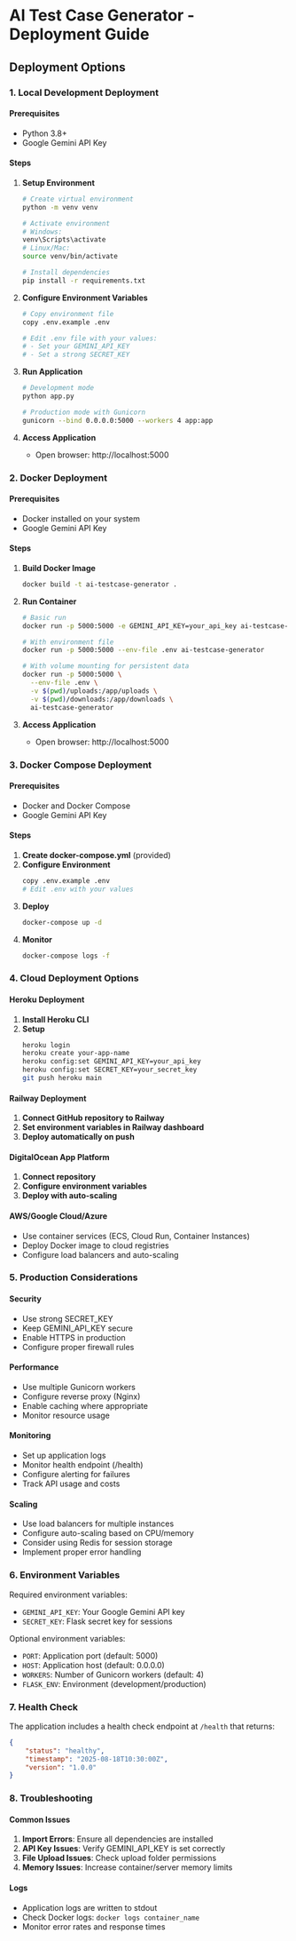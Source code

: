 # AI Test Case Generator - Deployment Guide

## Deployment Options

### 1. Local Development Deployment

#### Prerequisites
- Python 3.8+
- Google Gemini API Key

#### Steps
1. **Setup Environment**
   ```bash
   # Create virtual environment
   python -m venv venv
   
   # Activate environment
   # Windows:
   venv\Scripts\activate
   # Linux/Mac:
   source venv/bin/activate
   
   # Install dependencies
   pip install -r requirements.txt
   ```

2. **Configure Environment Variables**
   ```bash
   # Copy environment file
   copy .env.example .env
   
   # Edit .env file with your values:
   # - Set your GEMINI_API_KEY
   # - Set a strong SECRET_KEY
   ```

3. **Run Application**
   ```bash
   # Development mode
   python app.py
   
   # Production mode with Gunicorn
   gunicorn --bind 0.0.0.0:5000 --workers 4 app:app
   ```

4. **Access Application**
   - Open browser: http://localhost:5000

### 2. Docker Deployment

#### Prerequisites
- Docker installed on your system
- Google Gemini API Key

#### Steps
1. **Build Docker Image**
   ```bash
   docker build -t ai-testcase-generator .
   ```

2. **Run Container**
   ```bash
   # Basic run
   docker run -p 5000:5000 -e GEMINI_API_KEY=your_api_key ai-testcase-generator
   
   # With environment file
   docker run -p 5000:5000 --env-file .env ai-testcase-generator
   
   # With volume mounting for persistent data
   docker run -p 5000:5000 \
     --env-file .env \
     -v $(pwd)/uploads:/app/uploads \
     -v $(pwd)/downloads:/app/downloads \
     ai-testcase-generator
   ```

3. **Access Application**
   - Open browser: http://localhost:5000

### 3. Docker Compose Deployment

#### Prerequisites
- Docker and Docker Compose
- Google Gemini API Key

#### Steps
1. **Create docker-compose.yml** (provided)
2. **Configure Environment**
   ```bash
   copy .env.example .env
   # Edit .env with your values
   ```
3. **Deploy**
   ```bash
   docker-compose up -d
   ```
4. **Monitor**
   ```bash
   docker-compose logs -f
   ```

### 4. Cloud Deployment Options

#### Heroku Deployment
1. **Install Heroku CLI**
2. **Setup**
   ```bash
   heroku login
   heroku create your-app-name
   heroku config:set GEMINI_API_KEY=your_api_key
   heroku config:set SECRET_KEY=your_secret_key
   git push heroku main
   ```

#### Railway Deployment
1. **Connect GitHub repository to Railway**
2. **Set environment variables in Railway dashboard**
3. **Deploy automatically on push**

#### DigitalOcean App Platform
1. **Connect repository**
2. **Configure environment variables**
3. **Deploy with auto-scaling**

#### AWS/Google Cloud/Azure
- Use container services (ECS, Cloud Run, Container Instances)
- Deploy Docker image to cloud registries
- Configure load balancers and auto-scaling

### 5. Production Considerations

#### Security
- Use strong SECRET_KEY
- Keep GEMINI_API_KEY secure
- Enable HTTPS in production
- Configure proper firewall rules

#### Performance
- Use multiple Gunicorn workers
- Configure reverse proxy (Nginx)
- Enable caching where appropriate
- Monitor resource usage

#### Monitoring
- Set up application logs
- Monitor health endpoint (/health)
- Configure alerting for failures
- Track API usage and costs

#### Scaling
- Use load balancers for multiple instances
- Configure auto-scaling based on CPU/memory
- Consider using Redis for session storage
- Implement proper error handling

### 6. Environment Variables

Required environment variables:
- `GEMINI_API_KEY`: Your Google Gemini API key
- `SECRET_KEY`: Flask secret key for sessions

Optional environment variables:
- `PORT`: Application port (default: 5000)
- `HOST`: Application host (default: 0.0.0.0)
- `WORKERS`: Number of Gunicorn workers (default: 4)
- `FLASK_ENV`: Environment (development/production)

### 7. Health Check

The application includes a health check endpoint at `/health` that returns:
```json
{
    "status": "healthy",
    "timestamp": "2025-08-18T10:30:00Z",
    "version": "1.0.0"
}
```

### 8. Troubleshooting

#### Common Issues
1. **Import Errors**: Ensure all dependencies are installed
2. **API Key Issues**: Verify GEMINI_API_KEY is set correctly
3. **File Upload Issues**: Check upload folder permissions
4. **Memory Issues**: Increase container/server memory limits

#### Logs
- Application logs are written to stdout
- Check Docker logs: `docker logs container_name`
- Monitor error rates and response times
